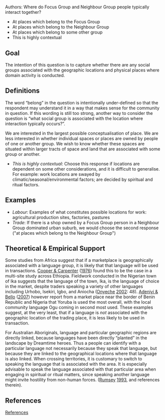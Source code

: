 # [](ContributionTable?__template__=property.md&property=name#cldf:D6)

Authors: [](ContributionTable?__template__=property.md&property=contributor#cldf:D6)
Where do Focus Group and Neighbour Group people typically interact together?

- At places which belong to the Focus Group
- At places which belong to the Neighbour Group
- At places which belong to some other group
- This is highly contextual
## Goal

The intention of this question is to capture whether there are any social groups associated with the geographic locations and physical places where domain activity is conducted.


## Definitions

The word “belong” in the question is intentionally under-defined so that the respondent may understand it in a way that makes sense for the community in question. If this wording is still too strong, another way to consider the question is “what social group is associated with the location where interaction typically occurs?”.

We are interested in the largest possible conceptualisation of place. We are less interested in whether individual spaces or places are owned by people of one or another group. We wish to know whether these spaces are situated within larger tracts of space and land that are associated with some group or another.

- *This is highly contextual*: Choose this response if locations are dependent on some other considerations, and it is difficult to generalise. For example: work locations are swayed by climatic/seasonal/environmental factors; are decided by spiritual and ritual factors.

## Examples

- *Labour:* Examples of what constitutes possible locations for work: agricultural production sites, factories, pastures
- *Trade*: If there is a shop owned by a Focus Group person in a Neighbour Group dominated urban suburb, we would choose the second response ("at places which belong to the Neighbour Group")

## Theoretical & Empirical Support

Some studies from Africa suggest that if a marketplace is geographically associated with a language group, it is likely that that language will be used in transactions. [Cooper & Carpenter](sources.bib?ref&with_internal_ref_link&keep_label#cldf:CooperCarpenter1976) ([1976](sources.bib?ref&with_internal_ref_link&keep_label#cldf:CooperCarpenter1976)) found this to be the case in a multi-site study across Ethiopia. Fieldwork conducted in the Nigerian town of Ika suggests that the language of the town, Ika, is the language of choice in the market, despite traders speaking a variety of other languages including Urhobo, Isekiri, Igbo, and Aniocha ([Onyeche](sources.bib?ref&with_internal_ref_link&keep_label#cldf:Onyeche2002) [2002](sources.bib?ref&with_internal_ref_link&keep_label#cldf:Onyeche2002): 48). [Adeniyi & Bello](sources.bib?ref&with_internal_ref_link&keep_label#cldf:AdeniyiBello2007) ([2007](sources.bib?ref&with_internal_ref_link&keep_label#cldf:AdeniyiBello2007)) however report from a market place near the border of Benin Republic and Nigeria that Yoruba is used the most overall, with the local community language Ogu coming in second most used. These examples suggest, at the very least, that if a language is *not* associated with the geographic location of the trading place, it is less likely to be used in transaction.

For Australian Aboriginals, language and particular geographic regions are directly linked, because languages have been directly “planted” in the landscape by Dreamtime heroes. Thus a people can identify with a particular language not necessarily because they speak that language, but because they are linked to the geographical locations where that language is also linked. When crossing territories, it is customary to switch to speaking the language that is associated with the area. It is especially advisable to speak the language associated with that particular area when engaging in spiritual or ritual matters, since speaking another language might invite hostility from non-human forces. ([Rumsey](sources.bib?ref&with_internal_ref_link&keep_label#cldf:Rumsey1993) [1993](sources.bib?ref&with_internal_ref_link&keep_label#cldf:Rumsey1993), and references therein).

## References

[References](Source?cited_only&with_link#cldf:__all__)